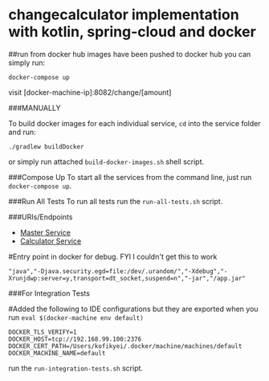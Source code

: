 # changecalculator implementation with kotlin, spring-cloud and docker


##run from docker hub
images have been pushed to docker hub
you can simply run:
```
docker-compose up
```
visit [docker-machine-ip]:8082/change/[amount]

###MANUALLY

To build docker images for each individual service, `cd` into the service folder and run: 
```
./gradlew buildDocker
```
or simply run attached `build-docker-images.sh` shell script.

###Compose Up
To start all the services from the command line, just run `docker-compose up`.

###Run All Tests
To run all tests run the `run-all-tests.sh` script.

###URIs/Endpoints
- [Master Service](http://192.168.99.100:8081/change/<amount>)
- [Calculator Service](http://192.168.99.100:8082/optimalChange/<amount>)

#Entry point in docker for debug. FYI I couldn't get this to work
```
"java","-Djava.security.egd=file:/dev/.urandom/","-Xdebug","-Xrunjdwp:server=y,transport=dt_socket,suspend=n","-jar","/app.jar"
```

###For Integration Tests

#Added the following to IDE configurations but they are exported when you run 
`eval $(docker-machine env default)`

```
DOCKER_TLS_VERIFY=1
DOCKER_HOST=tcp://192.168.99.100:2376
DOCKER_CERT_PATH=/Users/kofikyei/.docker/machine/machines/default
DOCKER_MACHINE_NAME=default
```
run the `run-integration-tests.sh` script.

